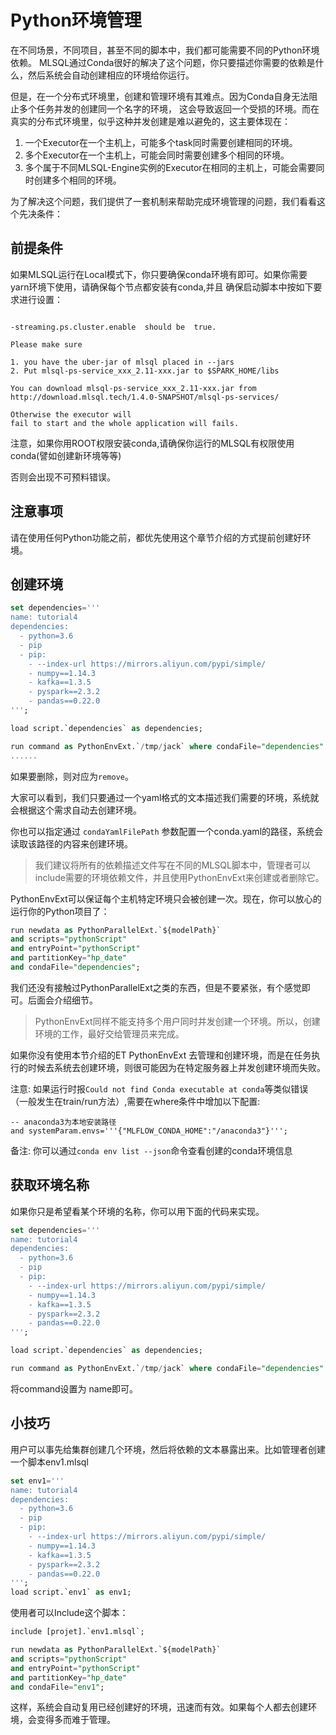 # Python环境管理

在不同场景，不同项目，甚至不同的脚本中，我们都可能需要不同的Python环境依赖。
MLSQL通过Conda很好的解决了这个问题，你只要描述你需要的依赖是什么，然后系统会自动创建相应的环境给你运行。

但是，在一个分布式环境里，创建和管理环境有其难点。因为Conda自身无法阻止多个任务并发的创建同一个名字的环境，
这会导致返回一个受损的环境。而在真实的分布式环境里，似乎这种并发创建是难以避免的，这主要体现在：

1. 一个Executor在一个主机上，可能多个task同时需要创建相同的环境。
2. 多个Executor在一个主机上，可能会同时需要创建多个相同的环境。
3. 多个属于不同MLSQL-Engine实例的Executor在相同的主机上，可能会需要同时创建多个相同的环境。

为了解决这个问题，我们提供了一套机制来帮助完成环境管理的问题，我们看看这个先决条件：

## 前提条件

如果MLSQL运行在Local模式下，你只要确保conda环境有即可。如果你需要yarn环境下使用，请确保每个节点都安装有conda,并且
确保启动脚本中按如下要求进行设置：


```

-streaming.ps.cluster.enable  should be  true.

Please make sure

1. you have the uber-jar of mlsql placed in --jars
2. Put mlsql-ps-service_xxx_2.11-xxx.jar to $SPARK_HOME/libs 

You can download mlsql-ps-service_xxx_2.11-xxx.jar from http://download.mlsql.tech/1.4.0-SNAPSHOT/mlsql-ps-services/

Otherwise the executor will
fail to start and the whole application will fails.

```

注意，如果你用ROOT权限安装conda,请确保你运行的MLSQL有权限使用conda(譬如创建新环境等等)

否则会出现不可预料错误。

## 注意事项

请在使用任何Python功能之前，都优先使用这个章节介绍的方式提前创建好环境。


## 创建环境

```sql
set dependencies='''
name: tutorial4
dependencies:
  - python=3.6
  - pip
  - pip:
    - --index-url https://mirrors.aliyun.com/pypi/simple/
    - numpy==1.14.3
    - kafka==1.3.5
    - pyspark==2.3.2
    - pandas==0.22.0
''';

load script.`dependencies` as dependencies;

run command as PythonEnvExt.`/tmp/jack` where condaFile="dependencies" and command="create";
......

```
如果要删除，则对应为`remove`。

大家可以看到，我们只要通过一个yaml格式的文本描述我们需要的环境，系统就会根据这个需求自动去创建环境。

你也可以指定通过 `condaYamlFilePath` 参数配置一个conda.yaml的路径，系统会读取该路径的内容来创建环境。

> 我们建议将所有的依赖描述文件写在不同的MLSQL脚本中，管理者可以include需要的环境依赖文件，并且使用PythonEnvExt来创建或者删除它。


PythonEnvExt可以保证每个主机特定环境只会被创建一次。现在，你可以放心的运行你的Python项目了：

```sql
run newdata as PythonParallelExt.`${modelPath}`
and scripts="pythonScript" 
and entryPoint="pythonScript"
and partitionKey="hp_date"
and condaFile="dependencies";
```

我们还没有接触过PythonParallelExt之类的东西，但是不要紧张，有个感觉即可。后面会介绍细节。

> PythonEnvExt同样不能支持多个用户同时并发创建一个环境。所以，创建环境的工作，最好交给管理员来完成。 

如果你没有使用本节介绍的ET PythonEnvExt 去管理和创建环境，而是在任务执行的时候去系统去创建环境，则很可能因为在特定服务器上并发创建环境而失败。

注意: 如果运行时报`Could not find Conda executable at conda`等类似错误（一般发生在train/run方法）,需要在where条件中增加以下配置:

```
-- anaconda3为本地安装路径
and systemParam.envs='''{"MLFLOW_CONDA_HOME":"/anaconda3"}''';
```

备注: 你可以通过`conda env list --json`命令查看创建的conda环境信息

## 获取环境名称

如果你只是希望看某个环境的名称，你可以用下面的代码来实现。

```sql
set dependencies='''
name: tutorial4
dependencies:
  - python=3.6
  - pip
  - pip:
    - --index-url https://mirrors.aliyun.com/pypi/simple/
    - numpy==1.14.3
    - kafka==1.3.5
    - pyspark==2.3.2
    - pandas==0.22.0
''';

load script.`dependencies` as dependencies;

run command as PythonEnvExt.`/tmp/jack` where condaFile="dependencies" and command="name";
```

将command设置为 name即可。

## 小技巧

用户可以事先给集群创建几个环境，然后将依赖的文本暴露出来。比如管理者创建一个脚本env1.mlsql

```sql
set env1='''
name: tutorial4
dependencies:
  - python=3.6
  - pip
  - pip:
    - --index-url https://mirrors.aliyun.com/pypi/simple/
    - numpy==1.14.3
    - kafka==1.3.5
    - pyspark==2.3.2
    - pandas==0.22.0
''';
load script.`env1` as env1;
```

使用者可以Include这个脚本：

```sql
include [projet].`env1.mlsql`;

run newdata as PythonParallelExt.`${modelPath}`
and scripts="pythonScript" 
and entryPoint="pythonScript"
and partitionKey="hp_date"
and condaFile="env1";

```

这样，系统会自动复用已经创建好的环境，迅速而有效。如果每个人都去创建环境，会变得多而难于管理。


